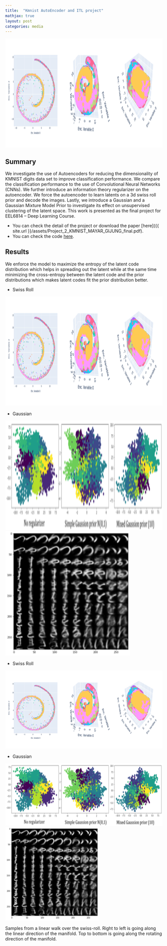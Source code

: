 ```yaml
---
title:  "Kmnist AutoEncoder and ITL project"
mathjax: true
layout: post
categories: media
---
```


<img src="https://github.com/GijungLee/Kmnist_AutoEncoder_Project/raw/main/data/Picture1.png" width="1000" height="350">


## Summary

We investigate the use of Autoencoders for reducing the dimensionality of KMNIST digits data set to improve classification performance. We compare the classification performance to the use of Convolutional Neural Networks (CNNs). We further introduce an information theory regularizer on the autoencoder. We force the autoencoder to learn latents on a 3d swiss roll prior and decode the images. Lastly, we introduce a Gaussian and a Gaussian Mixture Model Prior to investigate its effect on unsupervised clustering of the latent space. This work is presented as the final project for EEL6814 – Deep Learning Course.

- You can check the detail of the project or download the paper [here]({{ site.url }}/assets/Project_2_KMNIST_MAYAR_GIJUNG_final.pdf).
- You can check the code [here](https://github.com/GijungLee/Kmnist_AutoEncoder_Project).

## Results
We enforce the model to maximize the entropy of the latent code distribution which helps in spreading out the latent while at the same time minimizing the cross-entropy between the latent code and the prior distributions which makes latent codes fit the prior distribution better.

- Swiss Roll

<img src="https://github.com/GijungLee/Kmnist_AutoEncoder_Project/raw/main/data/Picture1.png" width="1000" height="350">

- Gaussian

<img src="https://github.com/GijungLee/Kmnist_AutoEncoder_Project/raw/main/data/Picture2.png" width="1000" height="350">

<img src="https://github.com/GijungLee/Kmnist_AutoEncoder_Project/raw/main/data/Picture3.png" width="400" height="400">

- Swiss Roll

<img src="https://github.com/GijungLee/Kmnist_AutoEncoder_Project/raw/main/data/Picture1.png" width="700" height="250">

- Gaussian

<img src="https://github.com/GijungLee/Kmnist_AutoEncoder_Project/raw/main/data/Picture2.png" width="650" height="200">

<img src="https://github.com/GijungLee/Kmnist_AutoEncoder_Project/raw/main/data/Picture3.png" width="300" height="300">

Samples from a linear walk over the swiss-roll. Right to left is going along the linear direction of the manifold. Top to bottom is going along the rotating direction of the manifold.

